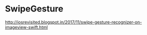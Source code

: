 # SwipeGesture



http://iosrevisited.blogspot.in/2017/11/swipe-gesture-recognizer-on-imageview-swift.html
